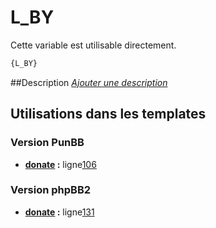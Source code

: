 # L_BY


Cette variable est utilisable directement.

```html
{L_BY}
```

##Description
[*Ajouter une description*](https://fa-tvars.appspot.com/var/L_BY)

## Utilisations dans les templates

### Version PunBB
* __[donate](../tpl/var/punbb/donate.md#readme) :__ ligne[106](../tpl/src/punbb/donate.tpl#L106)

### Version phpBB2
* __[donate](../tpl/var/subsilver/donate.md#readme) :__ ligne[131](../tpl/src/subsilver/donate.tpl#L131)